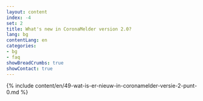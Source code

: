 ```yaml
---
layout: content
index: -4
set: 2
title: What's new in CoronaMelder version 2.0?
lang: bg
contentLang: en
categories:
- bg
- faq
showBreadCrumbs: true
showContact: true
---
```

{% include content/en/49-wat-is-er-nieuw-in-coronamelder-versie-2-punt-0.md %}
